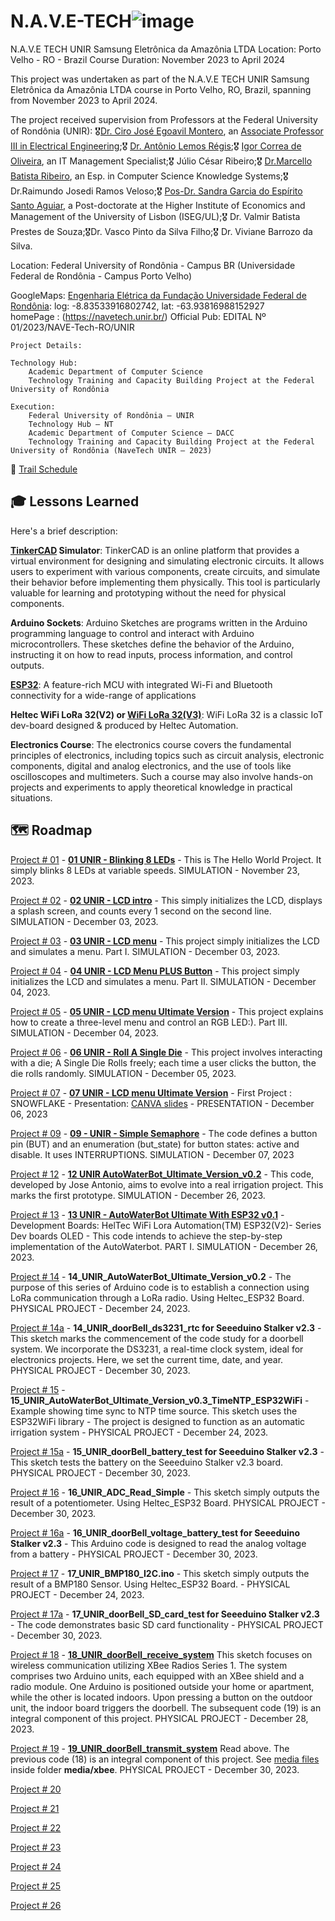 
#  N.A.V.E-TECH![image](https://github.com/giljr/N.A.V.E-TECH-UNIR-Samsung-da-Amazonia/assets/1742254/55560558-3834-4e87-8c9a-e4df01e8aa69)

N.A.V.E TECH UNIR Samsung Eletrônica da Amazônia LTDA
Location: Porto Velho - RO - Brazil
Course Duration: November 2023 to April 2024

This project was undertaken as part of the N.A.V.E TECH UNIR Samsung Eletrônica da Amazônia LTDA course in Porto Velho, RO, Brazil, spanning from November 2023 to April 2024.

The project received supervision from Professors at the Federal University of Rondônia (UNIR): 🎖[Dr. Ciro José Egoavil Montero](https://www.linkedin.com/in/ciro-j-egoavil-210b7a44/?originalSubdomain=br), an [Associate Professor III in Electrical Engineering](https://ciroegoavil.unir.br/homepage);🎖 [Dr. Antônio Lemos Régis](https://www.linkedin.com/in/ant%C3%B4nio-lemos-r%C3%A9gis-0774ba24/?originalSubdomain=br);🎖 [Igor Correa de Oliveira](https://dacc.unir.br/pagina/exibir/2487), an IT Management Specialist;🎖 Júlio César Ribeiro;🎖 [Dr.Marcello Batista Ribeiro](https://www.linkedin.com/in/marcello-ribeiro-b3807a43/), an Esp. in Computer Science Knowledge Systems;🎖 Dr.Raimundo Josedi Ramos Veloso;🎖 [Pos-Dr. Sandra Garcia do Espírito Santo Aguiar](https://www.linkedin.com/in/sandradacruzgarcia/?originalSubdomain=br), a Post-doctorate at the Higher Institute of Economics and Management of the University of Lisbon (ISEG/UL);🎖  Dr. Valmir Batista Prestes de Souza;🎖Dr. Vasco Pinto da Silva Filho;🎖 Dr. Viviane Barrozo da Silva. 

Location: Federal University of Rondônia - Campus BR
(Universidade Federal de Rondônia - Campus Porto Velho)
     
GoogleMaps: [Engenharia Elétrica da Fundação Universidade Federal de Rondônia](https://www.google.com/maps/place/Federal+University+of+Rond%C3%B4nia+-+Campus+BR/@-8.8355618,-63.9389209,17z/data=!3m1!4b1!4m6!3m5!1s0x92325e0bbe3744f3:0x63a140cb3a09ac24!8m2!3d-8.8355618!4d-63.9389209!16s%2Fg%2F1ptvt8tv6?entry=ttu):
      log: -8.83533916802742, lat: -63.93816988152927      
   homePage :     (https://navetech.unir.br/) 
   Official Pub:  EDITAL Nº 01/2023/NAVE-Tech-RO/UNIR
````
Project Details:

Technology Hub:
	Academic Department of Computer Science
	Technology Training and Capacity Building Project at the Federal University of Rondônia

Execution:
	Federal University of Rondônia – UNIR
	Technology Hub – NT
	Academic Department of Computer Science – DACC
	Technology Training and Capacity Building Project at the Federal University of Rondônia (NaveTech UNIR – 2023)
````                

📰 [Trail Schedule](docs/Execucao_das_Trilhas___Roteiro__Versao_5__1322525210.pdf/)

## 🎓 Lessons Learned 
Here's a brief description:

**[TinkerCAD](https://www.tinkercad.com/) Simulator**:
TinkerCAD is an online platform that provides a virtual environment for designing and simulating electronic circuits. It allows users to experiment with various components, create circuits, and simulate their behavior before implementing them physically. This tool is particularly valuable for learning and prototyping without the need for physical components.

**Arduino Sockets**:
Arduino Sketches are programs written in the Arduino programming language to control and interact with Arduino microcontrollers. These sketches define the behavior of the Arduino, instructing it on how to read inputs, process information, and control outputs.

**[ESP32](https://www.espressif.com/en/products/socs/esp32)**:
A feature-rich MCU with integrated Wi-Fi and Bluetooth connectivity for a wide-range of applications

**Heltec WiFi LoRa 32(V2) or [WiFi LoRa 32(V3)](https://heltec.org/project/wifi-lora-32-v3/)**: WiFi LoRa 32 is a classic IoT dev-board designed & produced by Heltec Automation.

**Electronics Course**:
The electronics course covers the fundamental principles of electronics, including topics such as circuit analysis, electronic components, digital and analog electronics, and the use of tools like oscilloscopes and multimeters. Such a course may also involve hands-on projects and experiments to apply theoretical knowledge in practical situations.


## 🗺️ Roadmap 

[Project # 01](UNIR_SAMSUNG/navetech.unir.br/01_UNIR_Blinking_8_LEDs.ino/) - **[01 UNIR - Blinking 8 LEDs](https://www.tinkercad.com/things/fYhatzkBG4p-01-unir-blinking-8-leds)** - This is The Hello World Project. It simply blinks 8 LEDs at variable speeds. SIMULATION - November 23, 2023.

[Project # 02](UNIR_SAMSUNG/navetech.unir.br/02_UNIR_LCD_intro.ino/) - **[02 UNIR - LCD intro](https://www.tinkercad.com/things/iMBcjtxUw8Y-02-unir-lcd-intro)** - This simply initializes the LCD, displays a splash screen, and counts every 1 second on the second line.  SIMULATION - December 03, 2023.

[Project # 03](UNIR_SAMSUNG/navetech.unir.br/03_UNIR_LCD_menu.ino/) - **[03 UNIR - LCD menu](https://www.tinkercad.com/things/aNrWzjOpfV9-03-unir-lcd-menu-)** - This project simply initializes the LCD and simulates a menu. Part I. SIMULATION - December 03, 2023.


[Project # 04](UNIR_SAMSUNG/navetech.unir.br/04_UNIR_LCD_Menu_PLUS_Button.ino/) - **[04 UNIR - LCD Menu PLUS Button](https://www.tinkercad.com/things/hCIPRuBCSEj-04-unir-lcd-menu-plus-button-)** -  This project simply initializes the LCD and simulates a menu.  Part II. SIMULATION -  December 04, 2023.

[Project # 05](UNIR_SAMSUNG/navetech.unir.br/05_UNIR_LCD_menu_Ultimate_Version.ino/) - **[05 UNIR - LCD menu Ultimate Version](https://www.tinkercad.com/things/gL5unE1WIcH-05-unir-lcd-menu-ultimate-version)** - This project explains how to create a three-level menu and control an RGB LED:). Part III. SIMULATION - December 04, 2023.

[Project # 06](UNIR_SAMSUNG/navetech.unir.br/06_UNIR_Roll_A_Single_Die.ino/) - **[06 UNIR - Roll A Single Die](https://www.tinkercad.com/things/0fnAGGkzqpq-06-unir-roll-a-single-die)** - This project involves interacting with a die; A Single Die Rolls freely;  each time a user clicks the button, the die rolls randomly. SIMULATION - December 05, 2023.
 
[Project # 07](UNIR_SAMSUNG/navetech.unir.br/07_UNIR_LCD_menu_Ultimate_Version.ino/) - **[07 UNIR - LCD menu Ultimate Version](https://www.tinkercad.com/things/kl6VqxzIb4Z-07-unir-lcd-menu-ultimate-version)** -  First Project : SNOWFLAKE - Presentation: [CANVA slides](https://www.canva.com/design/DAF1mXAJyeE/Iv0X65QcByHk04a267UFZA/edit?utm_content=DAF1mXAJyeE&utm_campaign=designshare&utm_medium=link2&utm_source=sharebutton) - PRESENTATION - December 06, 2023 

[Project # 09](UNIR_SAMSUNG/navetech.unir.br/09_UNIR_simple_semaphore.ino/) - **[09 - UNIR - Simple Semaphore](https://www.tinkercad.com/things/7fPh07cRnWQ-09-unir-simple-semaphore)** - The code defines a button pin (BUT) and an enumeration (but_state) for button states: active and disable. It uses INTERRUPTIONS. SIMULATION - December 07, 2023

[Project # 12](UNIR_SAMSUNG/navetech.unir.br/12_UNIR_AutoWaterBot_Ultimate_Version_v0.2.ino/) - **[12 UNIR AutoWaterBot_Ultimate_Version_v0.2](https://www.tinkercad.com/things/ehEDYXSSMlV-12-unir-autowaterbotultimateversionv02)** - 
This code, developed by Jose Antonio, aims to evolve into a real irrigation project. This marks the first prototype. SIMULATION - December 26, 2023.

[Project # 13](UNIR_SAMSUNG/navetech.unir.br/13_UNIR_AutoWaterBot_Ultimate_w_ESP32_v01.ino/) - **[13 UNIR - AutoWaterBot Ultimate With ESP32 v0.1](https://www.tinkercad.com/things/ehEDYXSSMlV-12-unir-autowaterbotultimateversionv02)** - Development Boards: HelTec WiFi Lora Automation(TM) ESP32(V2)- Series Dev boards OLED - This code intends to achieve the step-by-step implementation of the AutoWaterbot. PART I. SIMULATION - December 26, 2023.

[Project # 14](UNIR_SAMSUNG/navetech.unir.br/14_UNIR_AutoWaterBot_Ultimate_Version_v0.2.ino/) - **14_UNIR_AutoWaterBot_Ultimate_Version_v0.2** - The purpose of this series of Arduino code is to establish a connection using LoRa communication through a LoRa radio. Using Heltec_ESP32 Board. PHYSICAL PROJECT - December 24, 2023. 

[Project # 14a](UNIR_SAMSUNG/navetech.unir.br/14_UNIR_doorBell_ds3231_rtc.ino/) - **14_UNIR_doorBell_ds3231_rtc for Seeeduino Stalker v2.3** - This sketch marks the commencement of the code study for a doorbell system. We incorporate the DS3231, a real-time clock system, ideal for electronics projects. Here, we set the current time, date, and year. PHYSICAL PROJECT - December 30, 2023.

[Project # 15](UNIR_SAMSUNG/navetech.unir.br/15_UNIR_AutoWaterBot_Ultimate_Version_v0.3_TimeNTP_ESP32WiFi.ino/) - **15_UNIR_AutoWaterBot_Ultimate_Version_v0.3_TimeNTP_ESP32WiFi** - Example showing time sync to NTP time source.  This sketch uses the ESP32WiFi library - The project is designed to function as an automatic irrigation system - PHYSICAL PROJECT - December 24, 2023.

[Project # 15a](UNIR_SAMSUNG/navetech.unir.br/15_UNIR_doorBell_battery_test.ino/) - **15_UNIR_doorBell_battery_test for Seeeduino Stalker v2.3** - This sketch tests the battery on the Seeeduino Stalker v2.3 board. PHYSICAL PROJECT - December 30, 2023.

[Project # 16](UNIR_SAMSUNG/navetech.unir.br/16_UNIR_ADC_Read_Simple.ino/) - **16_UNIR_ADC_Read_Simple** - This sketch simply outputs the result of a potentiometer. Using Heltec_ESP32 Board. PHYSICAL PROJECT - December 30, 2023.

[Project # 16a](UNIR_SAMSUNG/navetech.unir.br/16_UNIR_doorBell_voltage_battery_test.ino/) - **16_UNIR_doorBell_voltage_battery_test for Seeeduino Stalker v2.3** - This Arduino code is designed to read the analog voltage from a battery - PHYSICAL PROJECT - December 30, 2023.

[Project # 17](UNIR_SAMSUNG/navetech.unir.br/17_UNIR_BMP180_I2C.ino/) - **17_UNIR_BMP180_I2C.ino** -  This sketch simply outputs the result of a BMP180 Sensor. Using Heltec_ESP32 Board. - PHYSICAL PROJECT -  December 24, 2023.

[Project # 17a](UNIR_SAMSUNG/navetech.unir.br/17_UNIR_doorBell_SD_card_test.ino/) - **17_UNIR_doorBell_SD_card_test for Seeeduino Stalker v2.3** - The code demonstrates basic SD card functionality - PHYSICAL PROJECT - December 30, 2023.

[Project # 18](UNIR_SAMSUNG/navetech.unir.br/18_UNIR_doorBell_receive_system.ino/) - **[18_UNIR_doorBell_receive_system](https://medium.com/jungletronics/doorbell-xbee-radios-0dac24e6b83e)** This sketch focuses on wireless communication utilizing XBee Radios Series 1. The system comprises two Arduino units, each equipped with an XBee shield and a radio module. One Arduino is positioned outside your home or apartment, while the other is located indoors. Upon pressing a button on the outdoor unit, the indoor board triggers the doorbell. The subsequent code (19) is an integral component of this project. PHYSICAL PROJECT - December 28, 2023.

[Project # 19](UNIR_SAMSUNG/navetech.unir.br/19_UNIR_doorBell_transmit_system.ino/) - **[19_UNIR_doorBell_transmit_system](https://medium.com/jungletronics/doorbell-xbee-radios-0dac24e6b83e)** Read above. The previous code (18) is an integral component of this project. See [media files](UNIR_SAMSUNG/navetech.unir.br/media/xbee/20231229_174952.jpg/) inside folder **media/xbee**. PHYSICAL PROJECT - December 30, 2023.

[Project # 20](UNIR_SAMSUNG/navetech.unir.br/TODO)

[Project # 21](UNIR_SAMSUNG/navetech.unir.br/TODO)

[Project # 22](UNIR_SAMSUNG/navetech.unir.br/TODO)

[Project # 23](UNIR_SAMSUNG/navetech.unir.br/TODO)

[Project # 24](UNIR_SAMSUNG/navetech.unir.br/TODO)

[Project # 25](UNIR_SAMSUNG/navetech.unir.br/TODO)

[Project # 26](UNIR_SAMSUNG/navetech.unir.br/TODO)
